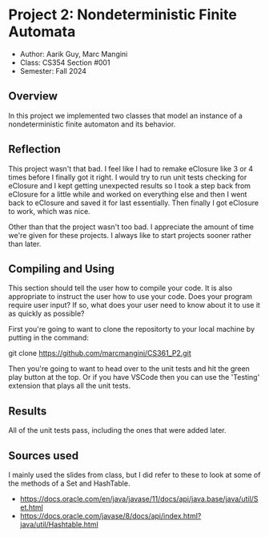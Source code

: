 # Project 2: Nondeterministic Finite Automata

* Author: Aarik Guy, Marc Mangini
* Class: CS354 Section #001
* Semester: Fall 2024

## Overview

In this project we implemented two classes that model an instance of a nondeterministic
finite automaton and its behavior. 

## Reflection

This project wasn't that bad. I feel like I had to remake eClosure 
like 3 or 4 times before I finally got it right. I would try to run unit
tests checking for eClosure and I kept getting unexpected results so I took a step
back from eClosure for a little while and worked on everything else and then
I went back to eClosure and saved it for last essentially. Then finally I got
eClosure to work, which was nice.

Other than that the project wasn't too bad. I appreciate the amount of time
we're given for these projects. I always like to start projects sooner rather
than later. 

## Compiling and Using

This section should tell the user how to compile your code.  It is
also appropriate to instruct the user how to use your code. Does your
program require user input? If so, what does your user need to know
about it to use it as quickly as possible?

First you're going to want to clone the repositorty to your local machine by putting in the command:

git clone https://github.com/marcmangini/CS361_P2.git

Then you're going to want to head over to the unit tests and hit the green play button at the top.
Or if you have VSCode then you can use the 'Testing' extension that plays all the unit tests.

## Results

All of the unit tests pass, including the ones that were added later.

## Sources used

I mainly used the slides from class, but I did refer to these to look at some of the methods of a Set and HashTable.

- https://docs.oracle.com/en/java/javase/11/docs/api/java.base/java/util/Set.html
- https://docs.oracle.com/javase/8/docs/api/index.html?java/util/Hashtable.html

